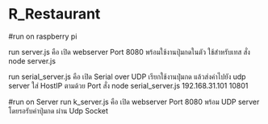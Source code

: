 # R_Restaurant

#run on raspberry pi

run server.js คือ เปิด webserver Port 8080 พร้อมใช้งานปุ่มกดในตัว ใช้สำหรับเทส 
สั่ง node server.js

run serial_server.js คือ เปิด Serial over UDP เรียกใช้งานปุ่มกด แล้วส่งค่าไปยัง udp server  ใส่ HostIP ตามด้วย Port
สั่ง node serial_server.js 192.168.31.101 10801


#run on Server
run k_server.js คือ เปิด webserver Port 8080 พร้อม UDP server โดยรอรับค่าปุ่มกด ผ่าน Udp Socket
